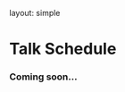layout: simple

<h1 class="cfp-title">Talk Schedule</h1>

### Coming soon...

<!-- All sessions are in Central European Summer Time (GMT+2). -->
<!--
- **Talks** - June 5th-7th
- **Workshops** - June 5th-7th
- **Lightning Talks** - June 5th-7th (at the end of each day)
- [**Sprints**](/information/sprints/) - June 8th-9th

The conference will take place from 9AM to 6PM.

## Talks and Workshops Schedule

<a href="https://pretalx.evolutio.pt/djangocon-europe-2025/schedule/" target="_blank">View the schedule on Pretalx</a>

<script
  type="text/javascript"
  src="https://pretalx.evolutio.pt/djangocon-europe-2025/schedule/widget/v2.en.js"
></script>

<pretalx-schedule event-url="https://pretalx.evolutio.pt/djangocon-europe-2025/" locale="en" format="grid" style="--pretalx-clr-primary: #8f3838"> </pretalx-schedule>

<noscript>
  <div class="pretalx-widget">
    <div class="pretalx-widget-info-message">
      JavaScript is disabled in your browser. To access our schedule without
      JavaScript, please
      <a href="https://pretalx.evolutio.pt/djangocon-europe-2025/schedule/" target="_blank">View the schedule on Pretalx</a>.
    </div>
  </div>
</noscript> -->
